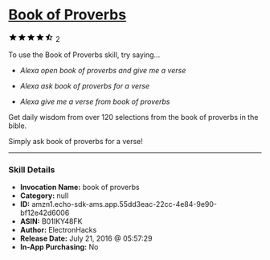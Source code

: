 # [Book of Proverbs](http://alexa.amazon.com/#skills/amzn1.echo-sdk-ams.app.55dd3eac-22cc-4e84-9e90-bf12e42d6006)
![4.5 stars](../../images/ic_star_black_18dp_1x.png)![4.5 stars](../../images/ic_star_black_18dp_1x.png)![4.5 stars](../../images/ic_star_black_18dp_1x.png)![4.5 stars](../../images/ic_star_black_18dp_1x.png)![4.5 stars](../../images/ic_star_half_black_18dp_1x.png) 2

To use the Book of Proverbs skill, try saying...

* *Alexa open book of proverbs and give me a verse*

* *Alexa ask book of proverbs for a verse*

* *Alexa give me a verse from book of proverbs*

Get daily wisdom from over 120 selections from the book of proverbs in the bible.

Simply ask book of proverbs for a verse!

***

### Skill Details

* **Invocation Name:** book of proverbs
* **Category:** null
* **ID:** amzn1.echo-sdk-ams.app.55dd3eac-22cc-4e84-9e90-bf12e42d6006
* **ASIN:** B01IKY48FK
* **Author:** ElectronHacks
* **Release Date:** July 21, 2016 @ 05:57:29
* **In-App Purchasing:** No
